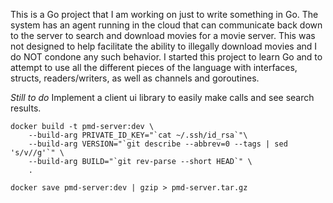 This is a Go project that I am working on just to write something in Go. The system has an agent running in the cloud that can communicate back down to the server to search and download movies for a movie server. This was not designed to help facilitate the ability to illegally download movies and I do NOT condone any such behavior. I started this project to learn Go and to attempt to use all the different pieces of the language with interfaces, structs, readers/writers, as well as channels and goroutines.

*Still to do*
Implement a client ui library to easily make calls and see search results.

```
docker build -t pmd-server:dev \
    --build-arg PRIVATE_ID_KEY="`cat ~/.ssh/id_rsa`"\
    --build-arg VERSION="`git describe --abbrev=0 --tags | sed 's/v//g'`" \
    --build-arg BUILD="`git rev-parse --short HEAD`" \
    .

docker save pmd-server:dev | gzip > pmd-server.tar.gz
```